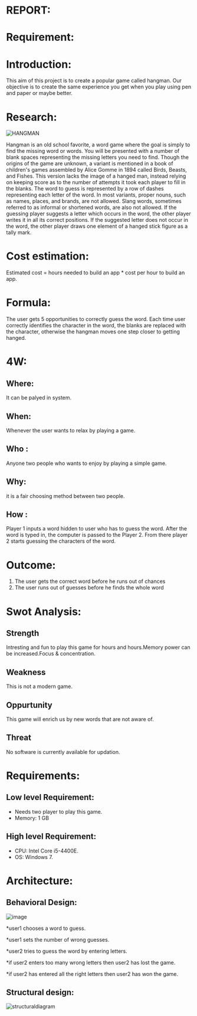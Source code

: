 # REPORT:

# Requirement:

# Introduction:
This aim of this project is to create a popular game called hangman. Our objective is to create the same experience you get when you play using pen and paper or maybe better.

# Research:
![HANGMAN](https://user-images.githubusercontent.com/94303567/143068226-109c8c2b-9094-4657-914b-45ed2ac0a881.jpeg)

Hangman is an old school favorite, a word game where the goal is simply to find the missing word or words.
You will be presented with a number of blank spaces representing the missing letters you need to find.
Though the origins of the game are unknown, a variant is mentioned in a book of children's games assembled by Alice Gomme in 1894 called Birds, Beasts, and Fishes. This version lacks the image of a hanged man, instead relying on keeping score as to the number of attempts it took each player to fill in the blanks.
The word to guess is represented by a row of dashes representing each letter of the word. In most variants, proper nouns, such as names, places, and brands, are not allowed. Slang words, sometimes referred to as informal or shortened words, are also not allowed. If the guessing player suggests a letter which occurs in the word, the other player writes it in all its correct positions. If the suggested letter does not occur in the word, the other player draws one element of a hanged stick figure as a tally mark.

# Cost estimation:
Estimated cost = hours needed to build an app * cost per hour to build an app.

# Formula:
The user gets 5 opportunities to correctly guess the word. Each time user correctly identifies the character in the word, the blanks are replaced with the character, otherwise the hangman moves one step closer to getting hanged.

# 4W:
## Where:
It can be palyed in system.
## When: 
Whenever the user wants to relax by playing a game.
## Who :
Anyone two people who wants to enjoy by playing a simple game.
## Why:
it is a fair choosing method between two people.

## How :
Player 1 inputs a word hidden to user who has to guess the word. After the word is typed in, the computer is passed to the Player 2. From there player 2 starts guessing the characters of the word.

# Outcome:
1) The user gets the correct word before he runs out of chances
2) The user runs out of guesses before he finds the whole word

# Swot Analysis:
## Strength 
Intresting and fun to play this game for hours and hours.Memory power can be increased.Focus & concentration. 
## Weakness 
This is not a modern game.
## Oppurtunity
This game will enrich us by new words that are not aware of.
## Threat 
 No software is currently available for updation.
 
 # Requirements:
## Low level Requirement:
* Needs two player to play this game.
* Memory: 1 GB

## High level Requirement:
* CPU: Intel Core i5-4400E.
* OS: Windows 7.
 
# Architecture:

## Behavioral Design:

![image](https://user-images.githubusercontent.com/94303567/143231905-fb7ea077-a8ab-44b4-89dc-190a99eb993e.png)

*user1 chooses a word to guess.

*user1 sets the number of wrong guesses.

*user2 tries to guess the word by entering letters.

*if user2 enters too many wrong letters then user2 has lost the game.

*if user2 has entered all the right letters then user2 has won the game.

## Structural design:

![structuraldiagram](https://user-images.githubusercontent.com/94303567/143232866-a5e32012-0a62-4c12-852e-2e92dbe8f983.jpg)

